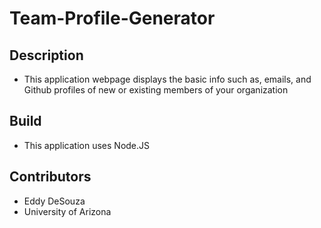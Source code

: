 # Team-Profile-Generator

## Description

* This application webpage displays the basic info such as, emails, and Github profiles of new or existing members
  of your organization

## Build

* This application uses Node.JS

## Contributors

* Eddy DeSouza
* University of Arizona